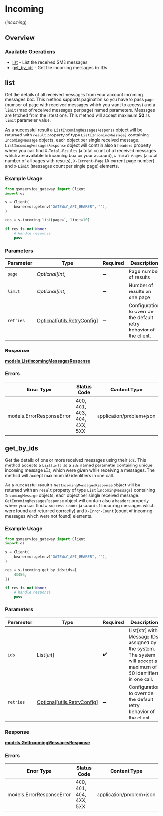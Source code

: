 # Incoming
(*incoming*)

## Overview

### Available Operations

* [list](#list) - List the received SMS messages
* [get_by_ids](#get_by_ids) - Get the incoming messages by IDs

## list

Get the details of all received messages from your account incoming messages box. This method supports pagination so you have to pass `page` (number of page with received messages which you want to access) and a `limit` (max of received messages per page) named parameters. Messages are fetched from the latest one. This method will accept maximum **50** as `limit` parameter value.

As a successful result a `ListIncomingMessagesResponse` object will be returned with `result` property of type `List[IncomingMessage]` containing `IncomingMessage` objects, each object per single received message. `ListIncomingMessagesResponse` object will contain also a `headers` property where you can find `X-Total-Results` (a total count of all received messages which are available in incoming box on your account), `X-Total-Pages` (a total number of all pages with results), `X-Current-Page` (A current page number) and `X-Limit` (messages count per single page) elements.

### Example Usage

```python
from gsmservice_gateway import Client
import os

s = Client(
    bearer=os.getenv("GATEWAY_API_BEARER", ""),
)

res = s.incoming.list(page=1, limit=10)

if res is not None:
    # handle response
    pass

```

### Parameters

| Parameter                                                           | Type                                                                | Required                                                            | Description                                                         | Example                                                             |
| ------------------------------------------------------------------- | ------------------------------------------------------------------- | ------------------------------------------------------------------- | ------------------------------------------------------------------- | ------------------------------------------------------------------- |
| `page`                                                              | *Optional[int]*                                                     | :heavy_minus_sign:                                                  | Page number of results                                              | 1                                                                   |
| `limit`                                                             | *Optional[int]*                                                     | :heavy_minus_sign:                                                  | Number of results on one page                                       | 10                                                                  |
| `retries`                                                           | [Optional[utils.RetryConfig]](../../models/utils/retryconfig.md)    | :heavy_minus_sign:                                                  | Configuration to override the default retry behavior of the client. |                                                                     |

### Response

**[models.ListIncomingMessagesResponse](../../models/listincomingmessagesresponse.md)**

### Errors

| Error Type                   | Status Code                  | Content Type                 |
| ---------------------------- | ---------------------------- | ---------------------------- |
| models.ErrorResponseError    | 400, 401, 403, 404, 4XX, 5XX | application/problem+json     |

## get_by_ids

Get the details of one or more received messages using their `ids`. This method accepts a `List[int]` as a `ids` named parameter containing unique incoming message *IDs*, which were given while receiving a messages. The method will accept maximum 50 identifiers in one call.

As a successful result a `GetIncomingMessagesResponse` object will be returned with an `result` property of type `List[IncomingMessage]` containing `IncomingMessage` objects, each object per single received message. `GetIncomingMessagesResponse` object will contain also a `headers` property where you can find `X-Success-Count` (a count of incoming messages which were found and returned correctly) and `X-Error-Count` (count of incoming messages which were not found) elements.

### Example Usage

```python
from gsmservice_gateway import Client
import os

s = Client(
    bearer=os.getenv("GATEWAY_API_BEARER", ""),
)

res = s.incoming.get_by_ids(ids=[
    43456,
])

if res is not None:
    # handle response
    pass

```

### Parameters

| Parameter                                                                                                          | Type                                                                                                               | Required                                                                                                           | Description                                                                                                        |
| ------------------------------------------------------------------------------------------------------------------ | ------------------------------------------------------------------------------------------------------------------ | ------------------------------------------------------------------------------------------------------------------ | ------------------------------------------------------------------------------------------------------------------ |
| `ids`                                                                                                              | List[*int*]                                                                                                        | :heavy_check_mark:                                                                                                 | List[str] with Message IDs assigned by the system. The system will accept a maximum of 50 identifiers in one call. |
| `retries`                                                                                                          | [Optional[utils.RetryConfig]](../../models/utils/retryconfig.md)                                                   | :heavy_minus_sign:                                                                                                 | Configuration to override the default retry behavior of the client.                                                |

### Response

**[models.GetIncomingMessagesResponse](../../models/getincomingmessagesresponse.md)**

### Errors

| Error Type                | Status Code               | Content Type              |
| ------------------------- | ------------------------- | ------------------------- |
| models.ErrorResponseError | 400, 401, 404, 4XX, 5XX   | application/problem+json  |